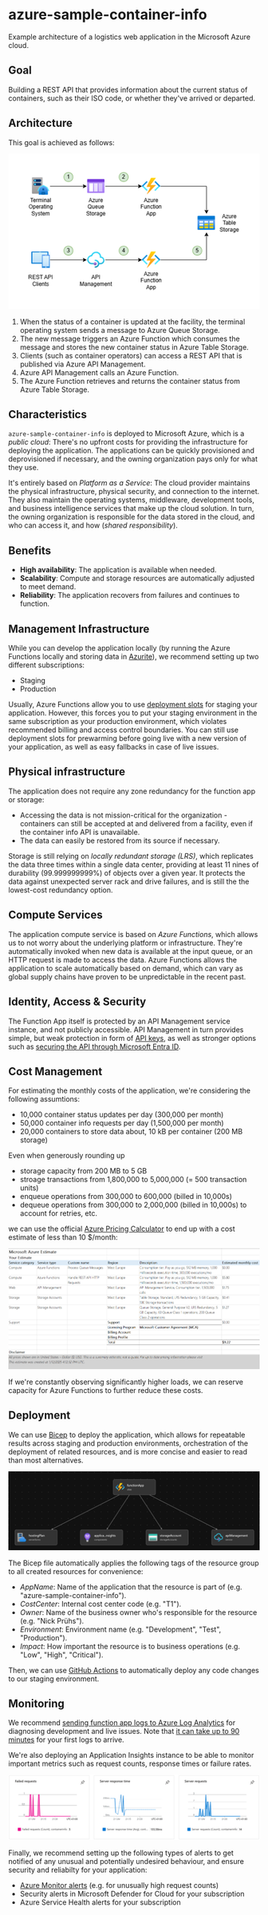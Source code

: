 # azure-sample-container-info

Example architecture of a logistics web application in the Microsoft Azure cloud.

## Goal

Building a REST API that provides information about the current status of containers, such as their ISO code, or whether
they've arrived or departed.

## Architecture

This goal is achieved as follows:

![Architecture](Documentation/Architecture.png)

1. When the status of a container is updated at the facility, the terminal operating system sends a message to Azure Queue Storage.
2. The new message triggers an Azure Function which consumes the message and stores the new container status in Azure Table Storage.
3. Clients (such as container operators) can access a REST API that is published via Azure API Management.
4. Azure API Management calls an Azure Function.
5. The Azure Function retrieves and returns the container status from Azure Table Storage.

## Characteristics

`azure-sample-container-info` is deployed to Microsoft Azure, which is a _public cloud_: There's no upfront costs for
providing the infrastructure for deploying the application. The applications can be quickly provisioned and
deprovisioned if necessary, and the owning organization pays only for what they use.

It's entirely based on _Platform as a Service_: The cloud provider maintains the physical infrastructure,
physical security, and connection to the internet. They also maintain the operating systems, middleware,
development tools, and business intelligence services that make up the cloud solution. In turn, the owning organization
is responsible for the data stored in the cloud, and who can access it, and how (_shared responsibility_).

## Benefits

* **High availability**: The application is available when needed.
* **Scalability**: Compute and storage resources are automatically adjusted to meet demand.
* **Reliability**: The application recovers from failures and continues to function.

## Management Infrastructure

While you can develop the application locally (by running the Azure Functions locally and storing data in
[Azurite](https://learn.microsoft.com/en-us/azure/storage/common/storage-use-azurite?tabs=visual-studio%2Ctable-storage)),
we recommend setting up two different subscriptions:

* Staging
* Production

Usually, Azure Functions allow you to use
[deployment slots](https://learn.microsoft.com/en-us/azure/azure-functions/functions-deployment-slots?tabs=azure-portal)
for staging your application. However, this forces you to put your staging environment in the same subscription as your
production environment, which violates recommended billing and access control boundaries. You can still use deployment
slots for prewarming before going live with a new version of your application, as well as easy fallbacks in case of 
live issues.

## Physical infrastructure

The application does not require any zone redundancy for the function app or storage:

* Accessing the data is not mission-critical for the organization - containers can still be accepted at and delivered
from a facility, even if the container info API is unavailable.
* The data can easily be restored from its source if necessary.

Storage is still relying on _locally redundant storage (LRS)_, which replicates the data three times within a single
data center, providing at least 11 nines of durability (99.999999999%) of objects over a given year. It protects the
data against unexpected server rack and drive failures, and is still the the lowest-cost redundancy option.

## Compute Services

The application compute service is based on _Azure Functions_, which allows us to not worry about the underlying
platform or infrastructure. They're automatically invoked when new data is available at the input queue, or an HTTP 
request is made to access the data. Azure Functions allows the application to scale automatically based on demand,
which can vary as global supply chains have proven to be unpredictable in the recent past. 

## Identity, Access & Security

The Function App itself is protected by an API Management service instance, and not publicly accessible. API Management
in turn provides simple, but weak protection in form of
[API keys](https://learn.microsoft.com/en-us/azure/api-management/api-management-subscriptions), as well as stronger
options such as [securing the API through Microsoft Entra ID](https://learn.microsoft.com/en-us/azure/api-management/api-management-howto-protect-backend-with-aad).

## Cost Management

For estimating the monthly costs of the application, we're considering the following assumtions:

* 10,000 container status updates per day (300,000 per month)
* 50,000 container info requests per day (1,500,000 per month)
* 20,000 containers to store data about, 10 kB per container (200 MB storage)

Even when generously rounding up

* storage capacity from 200 MB to 5 GB
* stroage transactions from 1,800,000 to 5,000,000 (= 500 transaction units)
* enqueue operations from 300,000 to 600,000 (billed in 10,000s)
* dequeue operations from 300,000 to 2,000,000 (billed in 10,000s) to account for retries, etc.

we can use the official [Azure Pricing Calculator](https://azure.microsoft.com/en-us/pricing/calculator) to end up with
a cost estimate of less than 10 $/month:

![Cost Estimate](Documentation/CostEstimate.png)

If we're constantly observing significantly higher loads, we can reserve capacity for Azure Functions to further reduce
these costs.

## Deployment

We can use [Bicep](AzureSampleContainerInfo.bicep) to deploy the application, which allows for repeatable results across
staging and production environments, orchestration of the deployment of related resources, and is more concise and
easier to read than most alternatives.

![Bicep](Documentation/Bicep.png)

The Bicep file automatically applies the following tags of the resource group to all created resources for convenience:

* _AppName_: Name of the application that the resource is part of (e.g. "azure-sample-container-info").
* _CostCenter_: Internal cost center code (e.g. "T1").
* _Owner_: Name of the business owner who's responsible for the resource (e.g. "Nick Prühs").
* _Environment_: Environment name (e.g. "Development", "Test", "Production").
* _Impact_: How important the resource is to business operations (e.g. "Low", "High", "Critical").

Then, we can use [GitHub Actions](.github/workflows/windows-dotnet-functionapp-on-azure.yml) to automatically deploy
any code changes to our staging environment.

## Monitoring

We recommend [sending function app logs to Azure Log Analytics](https://learn.microsoft.com/en-us/azure/azure-functions/monitor-functions?tabs=portal#azure-monitor-resource-logs) for diagnosing development and live issues. Note that
[it can take up to 90 minutes](https://learn.microsoft.com/en-us/azure/azure-monitor/essentials/diagnostic-settings#time-before-telemetry-gets-to-destination)
for your first logs to arrive.

We're also deploying an Application Insights instance to be able to monitor important metrics such as request counts,
response times or failure rates.

![Application Insights](Documentation/ApplicationInsights.png)

Finally, we recommend setting up the following types of alerts to get notified of any unusual and potentially undesired
behaviour, and ensure security and reliabilty for your application:

* [Azure Monitor alerts](https://learn.microsoft.com/en-us/azure/azure-functions/monitor-functions?tabs=portal#alerts) (e.g. for unusually high request counts)
* Security alerts in Microsoft Defender for Cloud for your subscription
* Azure Service Health alerts for your subscription
